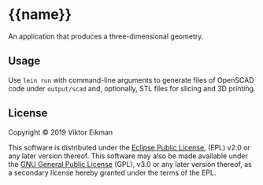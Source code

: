 # {{name}}

An application that produces a three-dimensional geometry.

## Usage

Use `lein run` with command-line arguments to generate files of OpenSCAD code
under `output/scad` and, optionally, STL files for slicing and 3D printing.

## License

Copyright © 2019 Viktor Eikman

This software is distributed under the [Eclipse Public License](LICENSE-EPL),
(EPL) v2.0 or any later version thereof. This software may also be made
available under the [GNU General Public License](LICENSE-GPL) (GPL), v3.0 or
any later version thereof, as a secondary license hereby granted under the
terms of the EPL.
